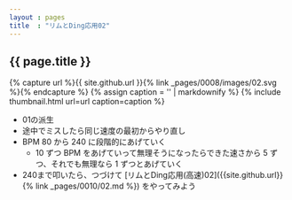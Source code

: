```yaml
---
layout : pages
title  : "リムとDing応用02"
---
```


## {{ page.title }}

{% capture url %}{{ site.github.url }}{% link _pages/0008/images/02.svg %}{% endcapture %}
{% assign caption = '' | markdownify %}
{% include thumbnail.html url=url caption=caption %}

* 01の派生
* 途中でミスしたら同じ速度の最初からやり直し
* BPM 80 から 240 に段階的にあげていく
  * 10 ずつ BPM をあげていって無理そうになったらできた速さから 5 ずつ、それでも無理なら 1 ずつとあげていく
* 240まで叩いたら、つづけて [リムとDing応用(高速)02]({{site.github.url}}{% link _pages/0010/02.md %}) をやってみよう
